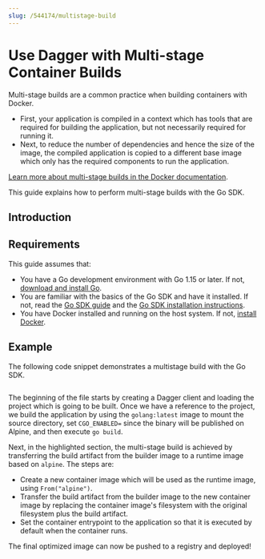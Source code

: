 ```yaml
---
slug: /544174/multistage-build
---
```


# Use Dagger with Multi-stage Container Builds

Multi-stage builds are a common practice when building containers with Docker. 

- First, your application is compiled in a context which has tools that are required for building the application, but not necessarily required for running it. 
- Next, to reduce the number of dependencies and hence the size of the image, the compiled application is copied to a different base image which only has the required components to run the application. 

[Learn more about multi-stage builds in the Docker documentation](https://docs.docker.com/build/building/multi-stage/).

This guide explains how to perform multi-stage builds with the Go SDK.

## Introduction

## Requirements

This guide assumes that:

- You have a Go development environment with Go 1.15 or later. If not, [download and install Go](https://go.dev/doc/install).
- You are familiar with the basics of the Go SDK and have it installed. If not, read the [Go SDK guide](../959738-get-started.md) and the [Go SDK installation instructions](../371491-install.md).
- You have Docker installed and running on the host system. If not, [install Docker](https://docs.docker.com/engine/install/).

## Example

The following code snippet demonstrates a multistage build with the Go SDK. 

```go file=../snippets/multistage-build/main.go

```

The beginning of the file starts by creating a Dagger client and loading the project which is going to be built. Once we have a reference to the project, we build the application by using the `golang:latest` image to mount the source directory, set `CGO_ENABLED=` since the binary will be published on Alpine, and then execute `go build`.

Next, in the highlighted section, the multi-stage build is achieved by transferring the build artifact from the builder image to a runtime image based on `alpine`. The steps are:

- Create a new container image which will be used as the runtime image, using `From("alpine")`.
- Transfer the build artifact from the builder image to the new container image by replacing the container image's filesystem with the original filesystem plus the build artifact.
- Set the container entrypoint to the application so that it is executed by default when the container runs.

The final optimized image can now be pushed to a registry and deployed!
